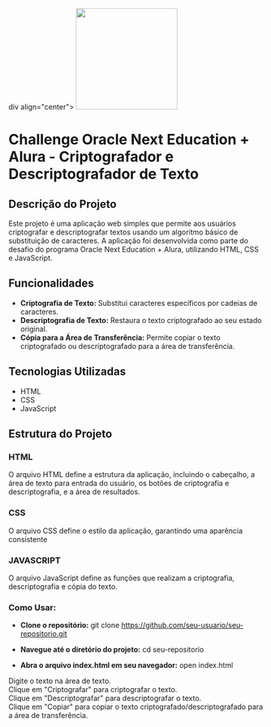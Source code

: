 div align="center">
  <img height="200" src="">
</div>

# Challenge Oracle Next Education + Alura - Criptografador e Descriptografador de Texto

## Descrição do Projeto

Este projeto é uma aplicação web simples que permite aos usuários criptografar e descriptografar textos usando um algoritmo básico de substituição de caracteres. A aplicação foi desenvolvida como parte do desafio do programa Oracle Next Education + Alura, utilizando HTML, CSS e JavaScript.

## Funcionalidades

- **Criptografia de Texto:** Substitui caracteres específicos por cadeias de caracteres.
- **Descriptografia de Texto:** Restaura o texto criptografado ao seu estado original.
- **Cópia para a Área de Transferência:** Permite copiar o texto criptografado ou descriptografado para a área de transferência.

## Tecnologias Utilizadas

- HTML
- CSS
- JavaScript

## Estrutura do Projeto

### HTML

O arquivo HTML define a estrutura da aplicação, incluindo o cabeçalho, a área de texto para entrada do usuário, os botões de criptografia e descriptografia, e a área de resultados.

### CSS
O arquivo CSS define o estilo da aplicação, garantindo uma aparência consistente

### JAVASCRIPT
O arquivo JavaScript define as funções que realizam a criptografia, descriptografia e cópia do texto.

### Como Usar:

- **Clone o repositório:**
git clone https://github.com/seu-usuario/seu-repositorio.git

- **Navegue até o diretório do projeto:**
cd seu-repositorio

- **Abra o arquivo index.html em seu navegador:**
open index.html

Digite o texto na área de texto.<br/>
Clique em "Criptografar" para criptografar o texto.<br/>
Clique em "Descriptografar" para descriptografar o texto. <br/>
Clique em "Copiar" para copiar o texto criptografado/descriptografado para a área de transferência.
